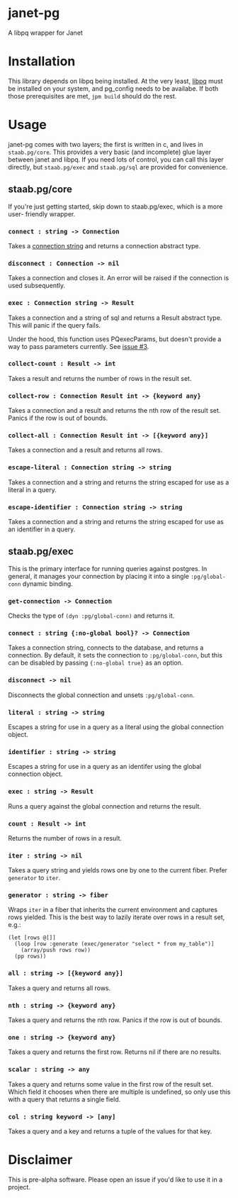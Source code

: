 # janet-pg

A libpq wrapper for Janet

# Installation

This library depends on libpq being installed. At the very least, [libpq](https://www.postgresql.org/docs/9.5/install-procedure.html#INSTALL) must be installed on your system, and pg_config needs to be availabe. If both those prerequisites are met, `jpm build` should do the rest.

# Usage

janet-pg comes with two layers; the first is written in c, and lives in `staab.pg/core`. This provides a very basic (and incomplete) glue layer between janet and libpq. If you need lots of control, you can call this layer directly, but `staab.pg/exec` and `staab.pg/sql` are provided for convenience.

## staab.pg/core

If you're just getting started, skip down to staab.pg/exec, which is a more user- friendly wrapper.

### `connect : string -> Connection`

Takes a [connection string](https://www.postgresql.org/docs/current/libpq-connect.html#LIBPQ-CONNSTRING) and returns a connection abstract type.

### `disconnect : Connection -> nil`

Takes a connection and closes it. An error will be raised if the connection is used subsequently.

### `exec : Connection string -> Result`

Takes a connection and a string of sql and returns a Result abstract type. This will panic if the query fails.

Under the hood, this function uses PQexecParams, but doesn't provide a way to pass parameters currently. See [issue #3](https://github.com/staab/janet-pg/issues/3).

### `collect-count : Result -> int`

Takes a result and returns the number of rows in the result set.

### `collect-row : Connection Result int -> {keyword any}`

Takes a connection and a result and returns the nth row of the result set. Panics if the row is out of bounds.

### `collect-all : Connection Result int -> [{keyword any}]`

Takes a connection and a result and returns all rows.

### `escape-literal : Connection string -> string`

Takes a connection and a string and returns the string escaped for use as a literal in a query.

### `escape-identifier : Connection string -> string`

Takes a connection and a string and returns the string escaped for use as an identifier in a query.

## staab.pg/exec

This is the primary interface for running queries against postgres. In general, it manages your connection by placing it into a single `:pg/global-conn` dynamic binding.

### `get-connection -> Connection`

Checks the type of `(dyn :pg/global-conn)` and returns it.

### `connect : string {:no-global bool}? -> Connection`

Takes a connection string, connects to the database, and returns a connection. By default, it sets the connection to `:pg/global-conn`, but this can be disabled by passing `{:no-global true}` as an option.

### `disconnect -> nil`

Disconnects the global connection and unsets `:pg/global-conn`.

### `literal : string -> string`

Escapes a string for use in a query as a literal using the global connection object.

### `identifier : string -> string`

Escapes a string for use in a query as an identifer using the global connection object.

### `exec : string -> Result`

Runs a query against the global connection and returns the result.

### `count : Result -> int`

Returns the number of rows in a result.

### `iter : string -> nil`

Takes a query string and yields rows one by one to the current fiber. Prefer `generator` to `iter`.

### `generator : string -> fiber`

Wraps `iter` in a fiber that inherits the current environment and captures rows yielded. This is the best way to lazily iterate over rows in a result set, e.g.:

```
(let [rows @[]]
  (loop [row :generate (exec/generator "select * from my_table")]
    (array/push rows row))
  (pp rows))
```

### `all : string -> [{keyword any}]`

Takes a query and returns all rows.

### `nth : string -> {keyword any}`

Takes a query and returns the nth row. Panics if the row is out of bounds.

### `one : string -> {keyword any}`

Takes a query and returns the first row. Returns nil if there are no results.

### `scalar : string -> any`

Takes a query and returns some value in the first row of the result set. Which field it chooses when there are multiple is undefined, so only use this with a
query that returns a single field.

### `col : string keyword -> [any]`

Takes a query and a key and returns a tuple of the values for that key.

# Disclaimer

This is pre-alpha software. Please open an issue if you'd like to use it in a project.
